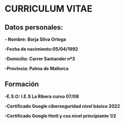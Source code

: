 # CURRICULUM VITAE

## Datos personales:
**- Nombre: Borja Silva Ortega**

**-Fecha de nacimiento:05/04/1992**

**-Domicilio: Carrer Santander nº3**

**-Provincia: Palma de Mallorca**

## Formación
**-E.S.O: I.E.S La Ribera curso 07/08**

**-Certificado Google ciberseguridad nivel básico 2022**

**-Certificado Google Hmtl y css nivel principiante 1/2**

##
